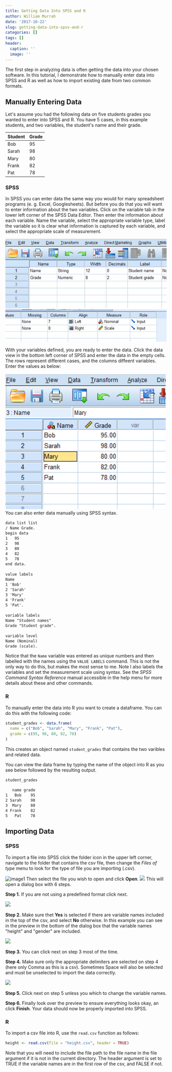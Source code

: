```yaml
---
title: Getting Data Into SPSS and R
author: William Murrah
date: '2017-10-22'
slug: getting-data-into-spss-and-r
categories: []
tags: []
header:
  caption: ''
  image: ''
---
```


The first step in analyzing data is often getting the data into your chosen software.
In this tutorial, I demonstrate how to manually enter data into SPSS and R as well as how to import existing date from two common formats.

## Manually Entering Data 

Let's assume you had the following data on five students grades you wanted to enter into SPSS and R. You have 5 cases, in this example students, and two variables, the student's name and their grade.

Student | Grade
--------|-----
Bob     | 95
Sarah   | 98
Mary    | 80
Frank   | 82
Pat     | 78

### SPSS

In SPSS you can enter data the same way you would for many spreadsheet programs (e. g. Excel, Googlesheets). 
But before you do that you will want to enter information about the two variables.
Click on the variable tab in the lower left corner of the SPSS Data Editor.
Then enter the information about each variable.
Name the variable, select the appropriate variable type, label the variable so it is clear what information is captured by each variable, and select the appropriate scale of measurement.

![](static/img/spss/manualVar.jpg)
![](static/img/spss/manualVar2.jpg)

With your variables defined, you are ready to enter the data.
Click the data view in the bottom left corner of SPSS and enter the data in the empty cells. 
The rows represent different cases, and the columns diffeent variables.
Enter the values as below:

![](static/img/spss/manualData.png)
You can also enter data manually using SPSS syntax.

```
data list list
/ Name Grade.
begin data 
1   95
2   98
3   80
4   82
5   78
end data.

value labels 
Name
1 'Bob'
2 'Sarah'
3 'Mary'
4 'Frank'
5 'Pat'.

variable labels
Name "Student names"
Grade "Student grade".

variable level
Name (Nominal)
Grade (scale).
```

Notice that the `Name` variable was entered as unique numbers and then labelled with the names using the `VALUE LABELS` command. 
This is not the only way to do this, but makes the most sense to me.
Note I also labels the variables and set the measurement scale using syntax.
See the *SPSS Command Syntax Reference* manual accessible in the help menu for more details about these and other commands.

### R

To manually enter the data into R you want to create a dataframe.
You can do this with the following code:


```r
student_grades <- data.frame(
  name = c("Bob", "Sarah", "Mary", "Frank", "Pat"),
  grade = c(95, 98, 80, 82, 78)
)
```

This creates an object named `student_grades` that contains the two varibles and related data.

You can view the data frame by typing the name of the object into R as you see below followed by the resulting output.


```r
student_grades
```

```
   name grade
1   Bob    95
2 Sarah    98
3  Mary    80
4 Frank    82
5   Pat    78
```


## Importing Data

### SPSS

To import a file into SPSS click the folder icon in the upper left corner, navigate to the folder that contains the csv file, then change the *Files of type* menu to look for the type of file you are importing (.csv). 

![image1](/img/spss/importcsv1.jpg)
Then select the file you wish to open and click **Open**.
![](/img/spss/importcsv2.jpg)
This will open a dialog box with 6 steps. 

**Step 1.** If you are not using a predefined format click next.

![](/img/spss/importcsv3.jpg)

**Step 2.** Make sure thet **Yes** is selected if there are variable names included in the top of the csv, and select **No** otherwise.
In this example you can see in the preview in the bottom of the dialog box that the variable names "height" and "gender" are included.

![](/img/spss/importcsv4.jpg)

**Step 3.** You can click next on step 3 most of the time.

 
**Step 4.** Make sure only the appropriate delimiters are selected on step 4 (here only Comma as this is a csv). Sometimes Space will also be selected and must be unselected to import the data correctly.

![](/img/spss/importcsv5.jpg)


**Step 5.** Click next on step 5 unless you which to change the variable names.

**Step 6.** Finally look over the preview to ensure everything looks okay, an click **Finish**. 
Your data should now be properly imported into SPSS.

### R

To import a csv file into R, use the `read.csv` function as follows:


```r
height <- read.csv(file = "height.csv", header = TRUE)
```

Note that you will need to include the file path to the file name in the file argument if it is not in the current directory. 
The header argument is set to TRUE if the variable names are in the first row of the csv, and FALSE if not.

